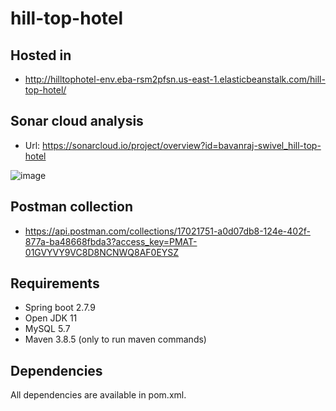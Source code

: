 # hill-top-hotel

## Hosted in

* http://hilltophotel-env.eba-rsm2pfsn.us-east-1.elasticbeanstalk.com/hill-top-hotel/

## Sonar cloud analysis

* Url: https://sonarcloud.io/project/overview?id=bavanraj-swivel_hill-top-hotel

![image](https://user-images.githubusercontent.com/88472140/226271708-161f1ca5-5630-475c-873f-e9f5d6684495.png)

## Postman collection

* https://api.postman.com/collections/17021751-a0d07db8-124e-402f-877a-ba48668fbda3?access_key=PMAT-01GVYVY9VC8D8NCNWQ8AF0EYSZ

## Requirements

* Spring boot 2.7.9
* Open JDK 11
* MySQL 5.7
* Maven 3.8.5 (only to run maven commands)

## Dependencies

All dependencies are available in pom.xml.
